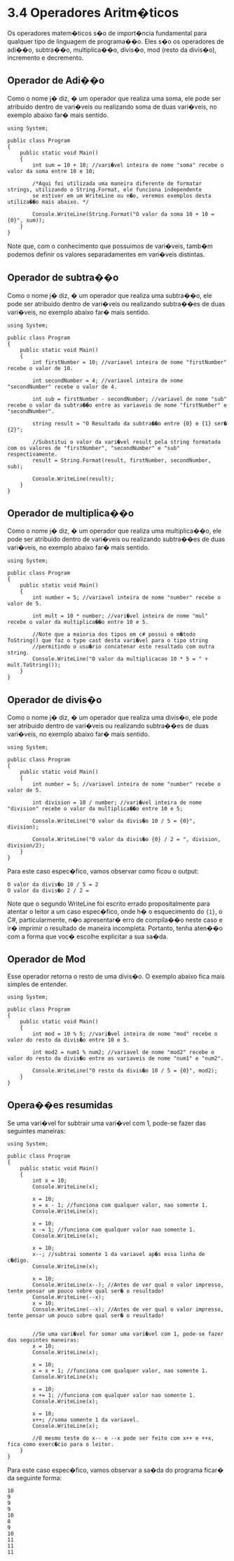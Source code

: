 # 3.4 Operadores Aritm�ticos

Os operadores matem�ticos s�o de import�ncia fundamental para qualquer tipo de linguagem de programa��o. Eles s�o os operadores de adi��o, subtra��o, multiplica��o, divis�o, mod (resto da divis�o), incremento e decremento.

## Operador de Adi��o

Como o nome j� diz, � um operador que realiza uma soma, ele pode ser atribuido dentro de vari�veis ou realizando soma de duas vari�veis, no exemplo abaixo far� mais sentido.

```
using System;
					
public class Program
{
	public static void Main()
	{
        int sum = 10 + 10; //vari�vel inteira de nome "soma" recebe o valor da soma entre 10 e 10;

        /*Aqui foi utilizada uma maneira diferente de formatar strings, utilizando o String.Format, ele funciona independente
		se estiver em um WriteLine ou n�o, veremos exemplos desta utiliza��o mais abaixo. */

        Console.WriteLine(String.Format("O valor da soma 10 + 10 = {0}", sum));
	}
}
```

Note que, com o conhecimento que possuimos de vari�veis, tamb�m podemos definir os valores separadamentes em vari�veis distintas.

## Operador de subtra��o
Como o nome j� diz, � um operador que realiza uma subtra��o, ele pode ser atribuido dentro de vari�veis ou realizando subtra��es de duas vari�veis, no exemplo abaixo far� mais sentido.

```
using System;
					
public class Program
{
	public static void Main()
	{
        int firstNumber = 10; //variavel inteira de nome "firstNumber" recebe o valor de 10.

        int secondNumber = 4; //variavel inteira de nome "secondNumber" recebe o valor de 4.

        int sub = firstNumber - secondNumber; //variavel de nome "sub" recebe o valor da subtra��o entre as variaveis de nome "firstNumber" e "secondNumber".

        string result = "O Resultado da subtra��o entre {0} e {1} ser� {2}";

        //Substitui o valor da vari�vel result pela string formatada com os valores de "firstNumber", "secondNumber" e "sub" respectivamente.
        result = String.Format(result, firstNumber, secondNumber, sub);

        Console.WriteLine(result);
	}
}
```

## Operador de multiplica��o
Como o nome j� diz, � um operador que realiza uma multiplica��o, ele pode ser atribuido dentro de vari�veis ou realizando subtra��es de duas vari�veis, no exemplo abaixo far� mais sentido.

```
using System;
					
public class Program
{
	public static void Main()
	{
        int number = 5; //variavel inteira de nome "number" recebe o valor de 5.

        int mult = 10 * number; //vari�vel inteira de nome "mul" recebe o valor da multiplica��o entre 10 e 5.

        //Note que a maioria dos tipos em c# possui o m�todo ToString() que faz o type cast desta vari�vel para o tipo string
        //permitindo o usu�rio concatenar este resultado com outra string.
        Console.WriteLine("O valor da multiplicacao 10 * 5 = " + mult.ToString());
	}
}
```

## Operador de divis�o
Como o nome j� diz, � um operador que realiza uma divis�o, ele pode ser atribuido dentro de vari�veis ou realizando subtra��es de duas vari�veis, no exemplo abaixo far� mais sentido.

```
using System;
					
public class Program
{
	public static void Main()
	{
        int number = 5; //variavel inteira de nome "number" recebe o valor de 5.

        int division = 10 / number; //vari�vel inteira de nome "division" recebe o valor da multiplica��o entre 10 e 5;

        Console.WriteLine("O valor da divis�o 10 / 5 = {0}", division);

        Console.WriteLine("O valor da divis�o {0} / 2 = ", division, division/2);
	}
}
```

Para este caso espec�fico, vamos observar como ficou o output:

```
O valor da divis�o 10 / 5 = 2
O valor da divis�o 2 / 2 = 
```

Note que o segundo WriteLine foi escrito errado propositalmente para atentar o leitor a um caso espec�fico, onde h� o esquecimento do ``{1}``, o C#, particularmente, n�o apresentar� erro de compila��o neste caso e ir� imprimir o resultado de maneira incompleta. 
Portanto, tenha aten��o com a forma que voc� escolhe explicitar a sua sa�da.


## Operador de Mod
Esse operador retorna o resto de uma divis�o. O exemplo abaixo fica mais simples de entender.

```
using System;
					
public class Program
{
	public static void Main()
	{
        int mod = 10 % 5; //vari�vel inteira de nome "mod" recebe o valor do resto da divis�o entre 10 e 5.

        int mod2 = num1 % num2; //variavel de nome "mod2" recebe o valor do resto da divis�o entre as variaveis de nome "num1" e "num2".

        Console.WriteLine("O resto da divis�o 10 / 5 = {0}", mod2);
	}
}
```

## Opera��es resumidas 
Se uma vari�vel for subtrair uma vari�vel com 1, pode-se fazer das seguintes maneiras:

```
using System;
					
public class Program
{
	public static void Main()
	{
		int x = 10;
        Console.WriteLine(x);

		x = 10;
		x = x - 1; //funciona com qualquer valor, nao somente 1.
        Console.WriteLine(x);

		x = 10;
		x -= 1; //funciona com qualquer valor nao somente 1.
        Console.WriteLine(x);

		x = 10;
		x--; //subtrai somente 1 da variavel ap�s essa linha de c�digo.
        Console.WriteLine(x);

		x = 10;
		Console.WriteLine(x--); //Antes de ver qual o valor impresso, tente pensar um pouco sobre qual ser� o resultado!
		Console.WriteLine(--x);
		x = 10;		
		Console.WriteLine(--x); //Antes de ver qual o valor impresso, tente pensar um pouco sobre qual ser� o resultado!


		//Se uma vari�vel for somar uma vari�vel com 1, pode-se fazer das seguintes maneiras:
		x = 10;
        Console.WriteLine(x);

		x = 10;
		x = x + 1; //funciona com qualquer valor, nao somente 1.
        Console.WriteLine(x);

		x = 10;
		x += 1; //funciona com qualquer valor nao somente 1.
        Console.WriteLine(x);

		x = 10;
		x++; //soma somente 1 da variavel.
        Console.WriteLine(x);

		//O mesmo teste do x-- e --x pode ser feito com x++ e ++x, fica como exerc�cio para o leitor.
	}
}
```

Para este caso espec�fico, vamos observar a sa�da do programa ficar� da seguinte forma:

```
10
9
9
9
10
8
9
10
11
11
11
```
